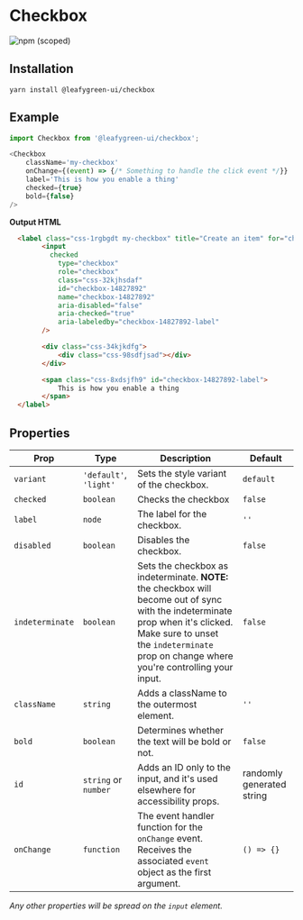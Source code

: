 # Checkbox

![npm (scoped)](https://img.shields.io/npm/v/@leafygreen-ui/checkbox.svg)

## Installation

`yarn install @leafygreen-ui/checkbox`

## Example

```Javascript
import Checkbox from '@leafygreen-ui/checkbox';

<Checkbox
	className='my-checkbox'
	onChange={(event) => {/* Something to handle the click event */}}
	label='This is how you enable a thing'
	checked={true}
	bold={false}
/>
```

**Output HTML**

```HTML
  <label class="css-1rgbgdt my-checkbox" title="Create an item" for="checkbox-14827892">
		<input
		  checked
			type="checkbox"
			role="checkbox"
			class="css-32kjhsdaf"
			id="checkbox-14827892"
			name="checkbox-14827892"
			aria-disabled="false"
			aria-checked="true"
			aria-labeledby="checkbox-14827892-label"
		/>

		<div class="css-34kjkdfg">
			<div class="css-98sdfjsad"></div>
		</div>

		<span class="css-8xdsjfh9" id="checkbox-14827892-label">
			This is how you enable a thing
		</span>
  </label>
```

## Properties

| Prop            | Type                   | Description                                                                                                                                                                                                                  | Default                   |
| --------------- | ---------------------- | ---------------------------------------------------------------------------------------------------------------------------------------------------------------------------------------------------------------------------- | ------------------------- |
| `variant`       | `'default'`, `'light'` | Sets the style variant of the checkbox.                                                                                                                                                                                      | `default`                 |
| `checked`       | `boolean`              | Checks the checkbox                                                                                                                                                                                                          | `false`                   |
| `label`         | `node`                 | The label for the checkbox.                                                                                                                                                                                                  | `''`                      |
| `disabled`      | `boolean`              | Disables the checkbox.                                                                                                                                                                                                       | `false`                   |
| `indeterminate` | `boolean`              | Sets the checkbox as indeterminate. **NOTE:** the checkbox will become out of sync with the indeterminate prop when it's clicked. Make sure to unset the `indeterminate` prop on change where you're controlling your input. | `false`                   |
| `className`     | `string`               | Adds a className to the outermost element.                                                                                                                                                                                   | `''`                      |
| `bold`          | `boolean`              | Determines whether the text will be bold or not.                                                                                                                                                                             | `false`                   |
| `id`            | `string` or `number`   | Adds an ID only to the input, and it's used elsewhere for accessibility props.                                                                                                                                               | randomly generated string |
| `onChange`      | `function`             | The event handler function for the `onChange` event. Receives the associated `event` object as the first argument.                                                                                                           | `() => {}`                |

_Any other properties will be spread on the `input` element._
